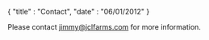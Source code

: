 {
	"title" : "Contact",
	"date" : "06/01/2012"
}

Please contact jimmy@jclfarms.com for more information.
